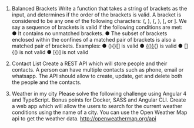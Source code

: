1. Balanced Brackets
Write a function that takes a string of brackets as the input, and determines if the order of
the brackets is valid. A bracket is considered to be any one of the following characters: (, ),
{, }, [, or ].
We say a sequence of brackets is valid if the following conditions are met:
● It contains no unmatched brackets.
● The subset of brackets enclosed within the confines of a matched pair of brackets is
also a matched pair of brackets.
Examples:
● (){}[] is valid
● [{()}](){} is valid
● []{() is not valid
● [{)] is not valid

2. Contact List
Create a REST API which will store people and their contacts. A person can have multiple
contacts such as phone, email or whatsapp. The API should allow to create, update, get
and delete both the people and the contacts.

3. Weather in my city
Please solve the following challenge using Angular 4 and TypeScript. Bonus points for
Docker, SASS and Angular CLI.
Create a web app which will allow the users to search for the current weather conditions
using the name of a city. You can use the Open Weather Map api to get the weather data.
http://openweathermap.org/api
